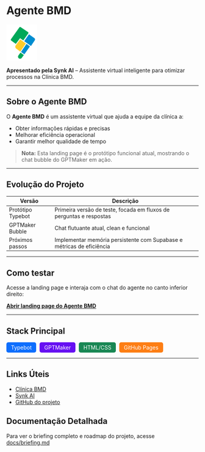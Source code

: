# Agente BMD

![Logo BMD](assets/logo_bmd.png)

**Apresentado pela Synk AI** – Assistente virtual inteligente para otimizar processos na Clínica BMD.

---

## Sobre o Agente BMD
O **Agente BMD** é um assistente virtual que ajuda a equipe da clínica a:

- Obter informações rápidas e precisas
- Melhorar eficiência operacional
- Garantir melhor qualidade de tempo

> **Nota:** Esta landing page é o protótipo funcional atual, mostrando o chat bubble do GPTMaker em ação.

---

## Evolução do Projeto
| Versão | Descrição |
|--------|-----------|
| Protótipo Typebot | Primeira versão de teste, focada em fluxos de perguntas e respostas |
| GPTMaker Bubble | Chat flutuante atual, clean e funcional |
| Próximos passos | Implementar memória persistente com Supabase e métricas de eficiência |

---

## Como testar
Acesse a landing page e interaja com o chat do agente no canto inferior direito:

[**Abrir landing page do Agente BMD**](https://lidimoura.github.io/agente-bmd/)

---

## Stack Principal
<span style="display:inline-block; background:#0d6efd; color:white; padding:5px 12px; border-radius:5px; margin-right:5px;">Typebot</span>
<span style="display:inline-block; background:#6610f2; color:white; padding:5px 12px; border-radius:5px; margin-right:5px;">GPTMaker</span>
<span style="display:inline-block; background:#198754; color:white; padding:5px 12px; border-radius:5px; margin-right:5px;">HTML/CSS</span>
<span style="display:inline-block; background:#fd7e14; color:white; padding:5px 12px; border-radius:5px;">GitHub Pages</span>

---

## Links Úteis
- [Clínica BMD](https://clinicabmd.com.br)  
- [Synk AI](https://synk.ai)  
- [GitHub do projeto](https://github.com/lidimoura/agente-bmd)

## Documentação Detalhada
Para ver o briefing completo e roadmap do projeto, acesse [docs/briefing.md](docs/briefing.md)

